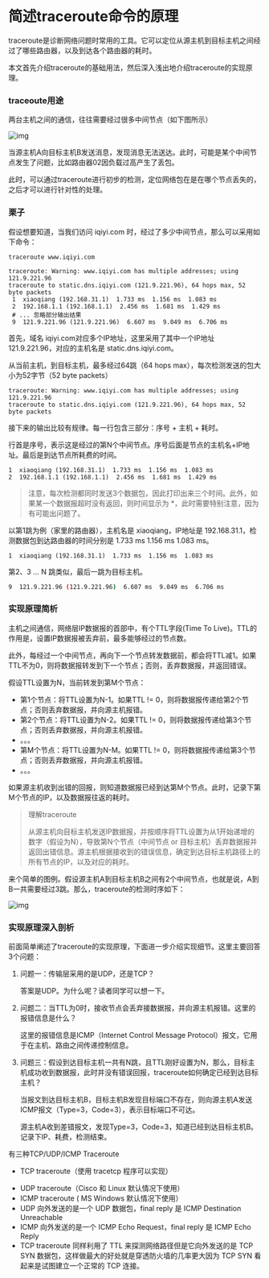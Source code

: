 # 简述traceroute命令的原理

traceroute是诊断网络问题时常用的工具。它可以定位从源主机到目标主机之间经过了哪些路由器，以及到达各个路由器的耗时。

本文首先介绍traceroute的基础用法，然后深入浅出地介绍traceroute的实现原理。

### traceoute用途

两台主机之间的通信，往往需要经过很多中间节点（如下图所示）

![img](https://pic4.zhimg.com/80/v2-8854b209358e8b3cca6316f975eb32db_720w.jpg)

当源主机A向目标主机B发送消息，发现消息无法送达。此时，可能是某个中间节点发生了问题，比如路由器02因负载过高产生了丢包。

此时，可以通过traceroute进行初步的检测，定位网络包在是在哪个节点丢失的，之后才可以进行针对性的处理。

### 栗子

假设想要知道，当我们访问 iqiyi.com 时，经过了多少中间节点，那么可以采用如下命令：

```shell
traceroute www.iqiyi.com
```

```
traceroute: Warning: www.iqiyi.com has multiple addresses; using 121.9.221.96
traceroute to static.dns.iqiyi.com (121.9.221.96), 64 hops max, 52 byte packets
 1  xiaoqiang (192.168.31.1)  1.733 ms  1.156 ms  1.083 ms
 2  192.168.1.1 (192.168.1.1)  2.456 ms  1.681 ms  1.429 ms
 # ... 忽略部分输出结果
 9  121.9.221.96 (121.9.221.96)  6.607 ms  9.049 ms  6.706 ms
```

首先，域名 iqiyi.com对应多个IP地址，这里采用了其中一个IP地址 121.9.221.96，对应的主机名是 static.dns.iqiyi.com。

从当前主机，到目标主机，最多经过64跳（64 hops max），每次检测发送的包大小为52字节（52 byte packets）

```shell
traceroute: Warning: www.iqiyi.com has multiple addresses; using 121.9.221.96
traceroute to static.dns.iqiyi.com (121.9.221.96), 64 hops max, 52 byte packets
```

接下来的输出比较有规律。每一行包含三部分：序号 + 主机 + 耗时。

行首是序号，表示这是经过的第N个中间节点。序号后面是节点的主机名+IP地址。最后是到达节点所耗费的时间。

```
1  xiaoqiang (192.168.31.1)  1.733 ms  1.156 ms  1.083 ms
2  192.168.1.1 (192.168.1.1)  2.456 ms  1.681 ms  1.429 ms
```

> 注意，每次检测都同时发送3个数据包，因此打印出来三个时间。此外，如果某一个数据报超时没有返回，则时间显示为 *，此时需要特别注意，因为有可能出问题了。

以第1跳为例（家里的路由器），主机名是 xiaoqiang，IP地址是 192.168.31.1，检测数据包到达路由器的时间分别是 1.733 ms 1.156 ms 1.083 ms。

```
1  xiaoqiang (192.168.31.1)  1.733 ms  1.156 ms  1.083 ms
```

第2、3 ... N 跳类似，最后一跳为目标主机。

```bash
9  121.9.221.96 (121.9.221.96)  6.607 ms  9.049 ms  6.706 ms
```

### 实现原理简析

主机之间通信，网络层IP数据报的首部中，有个TTL字段(Time To Live)。TTL的作用是，设置IP数据报被丢弃前，最多能够经过的节点数。

此外，每经过一个中间节点，再向下一个节点转发数据前，都会将TTL减1。如果TTL不为0，则将数据报转发到下一个节点；否则，丢弃数据报，并返回错误。

假设TTL设置为N，当前转发到第M个节点：

- 第1个节点：将TTL设置为N-1。如果TTL != 0，则将数据报传递给第2个节点；否则丢弃数据报，并向源主机报错。
- 第2个节点：将TTL设置为N-2。如果TTL != 0，则将数据报传递给第3个节点；否则丢弃数据报，并向源主机报错。
- 。。。
- 第M个节点：将TTL设置为N-M。如果TTL != 0，则将数据报传递给第3个节点；否则丢弃数据报，并向源主机报错。
- 。。。

如果源主机收到出错的回报，则知道数据报已经到达第M个节点。此时，记录下第M个节点的IP，以及数据报往返的耗时。

> 理解traceroute
>
> 从源主机向目标主机发送IP数据报，并按顺序将TTL设置为从1开始递增的数字（假设为N），导致第N个节点（中间节点 or 目标主机）丢弃数据报并返回出错信息。源主机根据接收到的错误信息，确定到达目标主机路径上的所有节点的IP，以及对应的耗时。

来个简单的图例。假设源主机A到目标主机B之间有2个中间节点，也就是说，A到B一共需要经过3跳。那么，traceroute的检测时序如下：

![img](https://pic3.zhimg.com/80/v2-06e0b498f1aab9d80c6ec65ced30fc3a_720w.jpg)

### 实现原理深入剖析

前面简单阐述了traceroute的实现原理，下面进一步介绍实现细节。这里主要回答3个问题：

1. 问题一：传输层采用的是UDP，还是TCP？

   答案是UDP。为什么呢？读者同学可以想一下。

2. 问题二：当TTL为0时，接收节点会丢弃接数据报，并向源主机报错。这里的报错信息是什么？

   这里的报错信息是ICMP（Internet Control Message Protocol）报文，它用于在主机、路由之间传递控制信息。

3. 问题三：假设到达目标主机一共有N跳，且TTL刚好设置为N，那么，目标主机成功收到数据报，此时并没有错误回报，traceroute如何确定已经到达目标主机？

   当报文到达目标主机B，目标主机B发现目标端口不存在，则向源主机A发送ICMP报文（Type=3，Code=3），表示目标端口不可达。

   源主机A收到差错报文，发现Type=3，Code=3，知道已经到达目标主机B。记录下IP、耗费，检测结束。

有三种TCP/UDP/ICMP Traceroute

+ TCP traceroute（使用 tracetcp 程序可以实现）

- UDP traceroute（Cisco 和 Linux 默认情况下使用）
- ICMP traceroute ( MS Windows 默认情况下使用）
- UDP 向外发送的是一个 UDP 数据包，final reply 是 ICMP Destination Unreachable
- ICMP 向外发送的是一个 ICMP Echo Request，final reply 是 ICMP Echo Reply
- TCP traceroute 同样利用了 TTL 来探测网络路径但是它向外发送的是 TCP SYN 数据包，这样做最大的好处就是穿透防火墙的几率更大因为 TCP SYN 看起来是试图建立一个正常的 TCP 连接。
